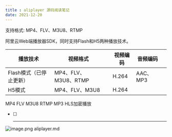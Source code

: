 ```yaml
---
title : aliplayer 源码阅读笔记
date: 2021-12-20
---
```

支持格式: MP4、FLV、M3U8、RTMP

阿里云Web端播放器SDK，同时支持Flash和H5两种播放技术。

<!--more-->

| 播放技术                | 视频格式             |  | 视频编码 | 音频编码 |  |
| ------------------------- | ---------------------- | -- | ---------- | ---------- | -- |
| Flash模式（已停止更新） | MP4、FLV、M3U8、RTMP |  | H.264    | AAC、MP3 |  |
| H5模式                  | MP4、FLV、M3U8       |  | H.264    |          |  |

MP4	FLV	M3U8	RTMP	MP3
HLS加密播放

* [ ] ---
![image.png](http://localhost:1313/assets/1645103285802-image.png)
aliplayer.md